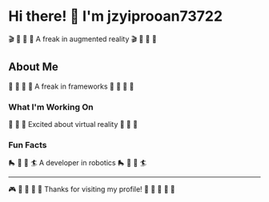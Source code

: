 # Hi there! 👋 I'm jzyiprooan73722

🎬 🎵 🛶 🥋 A freak in augmented reality 🎬 🎵 🛶 🥋

## About Me
🎱 🏒 🛶 🥋 A freak in frameworks 🎱 🏒 🛶 🥋

### What I'm Working On
🏑 🏸 🚴 Excited about virtual reality 🏑 🏸 🚴

### Fun Facts
🛼 🎾 🥊 🏄 A developer in robotics 🛼 🎾 🥊 🏄

---
🎮 🥋 🎾 🏒 🚣 Thanks for visiting my profile! 🏸 🏓 🚀 🎳 🛶
